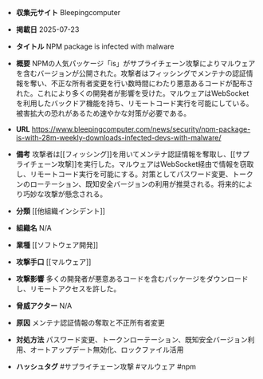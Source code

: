 - **収集元サイト**
Bleepingcomputer

- **掲載日**
2025-07-23

- **タイトル**
NPM package is infected with malware

- **概要**
NPMの人気パッケージ「is」がサプライチェーン攻撃によりマルウェアを含むバージョンが公開された。攻撃者はフィッシングでメンテナの認証情報を奪い、不正な所有者変更を行い数時間にわたり悪意あるコードが配布された。これにより多くの開発者が影響を受けた。マルウェアはWebSocketを利用したバックドア機能を持ち、リモートコード実行を可能にしている。被害拡大の恐れがあるため速やかな対策が必要である。

- **URL**
https://www.bleepingcomputer.com/news/security/npm-package-is-with-28m-weekly-downloads-infected-devs-with-malware/

- **備考**
攻撃者は[[フィッシング]]を用いてメンテナ認証情報を奪取し、[[サプライチェーン攻撃]]を実行した。マルウェアはWebSocket経由で情報を窃取し、リモートコード実行を可能にする。対策としてパスワード変更、トークンのローテーション、既知安全バージョンの利用が推奨される。将来的により巧妙な攻撃が懸念される。

- **分類**
[[他組織インシデント]]

- **組織名**
N/A

- **業種**
[[ソフトウェア開発]]

- **攻撃手口**
[[マルウェア]]

- **攻撃影響**
多くの開発者が悪意あるコードを含むパッケージをダウンロードし、リモートアクセスを許した。

- **脅威アクター**
N/A

- **原因**
メンテナ認証情報の奪取と不正所有者変更

- **対処方法**
パスワード変更、トークンローテーション、既知安全バージョン利用、オートアップデート無効化、ロックファイル活用

- **ハッシュタグ**
#サプライチェーン攻撃 #マルウェア #npm
